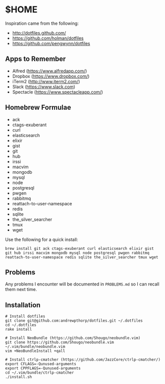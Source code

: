 # $HOME

Inspiration came from the following:

* http://dotfiles.github.com/
* https://github.com/holman/dotfiles
* https://github.com/pengwynn/dotfiles

## Apps to Remember

* Alfred (https://www.alfredapp.com/)
* Dropbox (https://www.dropbox.com/)
* iTerm2 (http://www.iterm2.com/)
* Slack (https://www.slack.com)
* Spectacle (https://www.spectacleapp.com/)

## Homebrew Formulae

* ack
* ctags-exuberant
* curl
* elasticsearch
* elixir
* gist
* git
* hub
* irssi
* macvim
* mongodb
* mysql
* node
* postgresql
* pwgen
* rabbitmq
* reattach-to-user-namespace
* redis
* sqlite
* the_silver_searcher
* tmux
* wget

Use the following for a quick install:

    brew install git ack ctags-exuberant curl elasticsearch elixir gist git hub irssi macvim mongodb mysql node postgresql pwgen rabbitmq reattach-to-user-namespace redis sqlite the_silver_searcher tmux wget

## Problems

Any problems I encounter will be documented in `PROBLEMS.md` so I can recall them next time.

## Installation

    # Install dotfiles
    git clone git@github.com:andrewpthorp/dotfiles.git ~/.dotfiles
    cd ~/.dotfiles
    rake install

    # Install NeoBundle (https://github.com/Shougo/neobundle.vim)
    git clone https://github.com/Shougo/neobundle.vim ~/.vim/bundle/neobundle.vim
    vim +NeoBundleInstall +qall

    # Install ctrlp-cmatcher (https://github.com/JazzCore/ctrlp-cmatcher/)
    export CFLAGS=-Qunused-arguments
    export CPPFLAGS=-Qunused-arguments
    cd ~/.vim/bundle/ctrlp-cmatcher
    ./install.sh
